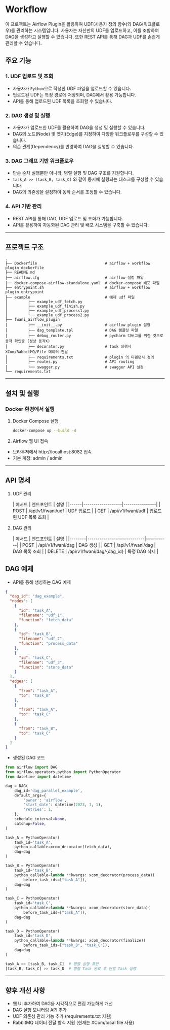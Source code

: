# Workflow

이 프로젝트는 Airflow Plugin을 활용하여 UDF(사용자 정의 함수)와 DAG(워크플로우)를 관리하는 시스템입니다.
사용자는 자신만의 UDF를 업로드하고, 이를 조합하여 DAG을 생성하고 실행할 수 있습니다.
또한 REST API를 통해 DAG과 UDF를 손쉽게 관리할 수 있습니다.

## 주요 기능

### 1. UDF 업로드 및 조회

- 사용자가 `Python`으로 작성한 UDF 파일을 업로드할 수 있습니다.
- 업로드된 UDF는 특정 경로에 저장되며, DAG에서 활용 가능합니다.
- API를 통해 업로드된 UDF 목록을 조회할 수 있습니다.

### 2. DAG 생성 및 실행

- 사용자가 업로드한 UDF를 활용하여 DAG을 생성 및 실행할 수 있습니다.
- DAG의 노드(Node) 및 엣지(Edge)를 지정하여 다양한 워크플로우를 구성할 수 있습니다.
- 의존 관계(Dependency)를 반영하여 DAG을 실행할 수 있습니다.

### 3. DAG 그래프 기반 워크플로우

- 단순 순차 실행뿐만 아니라, 병렬 실행 및 DAG 구조를 지원합니다.
- `task_A >> [task_B, task_C]` 와 같이 동시에 실행되는 태스크를 구성할 수 있습니다.
- DAG의 의존성을 설정하여 동작 순서를 조정할 수 있습니다.

### 4. API 기반 관리

- REST API를 통해 DAG, UDF 업로드 및 조회가 가능합니다.
- API를 활용하여 자동화된 DAG 관리 및 배포 시스템을 구축할 수 있습니다.

---

## 프로젝트 구조

```text
.
├── Dockerfile                              # airflow + workflow plugin dockerfile
├── README.md
├── airflow.cfg                             # airflow 설정 파일
├── docker-compose-airflow-standalone.yaml  # docker-compose 배포 파일
├── entrypoint.sh                           # airflow + workflow plugin entrypoint
├── example                                 # 예제 udf 파일
│         ├── example_udf_fetch.py
│         ├── example_udf_finish.py
│         ├── example_udf_process1.py
│         └── example_udf_process2.py
├── fwani_airflow_plugin
│         ├── __init__.py                   # airflow plugin 설정
│         ├── dag_template.tpl              # DAG 템플릿 파일
│         ├── debug_router.py               # pycharm 디버그를 위한 것으로 동작 확인중 (정상 동작X)
│         ├── decorator.py                  # task 실행시 XCom/RabbitMQ/File 데이터 전달
│         ├── requirements.txt              # plugin 의 디펜던시 정의
│         ├── routes.py                     # API routing
│         └── swagger.py                    # swagger API 설정
└── requirements.txt

```

---

## 설치 및 실행

### Docker 환경에서 실행

1. Docker Compose 실행
   ```bash
   docker-compose up --build -d
   ```
2. Airflow 웹 UI 접속

- 브라우저에서 http://localhost:8082 접속
- 기본 계정: admin / admin

---

## API 명세

1. UDF 관리

   | 메서드  | 엔드포인트             | 설명             |
            |------|-------------------|----------------|
   | POST | /api/v1/fwani/udf | UDF 업로드        |
   | GET  | /api/v1/fwani/udf | 업로드된 UDF 목록 조회 |

2. DAG 관리

   | 메서드    | 엔드포인트                      | 설명        |
            |--------|----------------------------|-----------|
   | POST   | /api/v1/fwani/dag          | DAG 생성    |
   | GET    | /api/v1/fwani/dag          | DAG 목록 조회 |
   | DELETE | /api/v1/fwani/dag/{dag_id} | 특정 DAG 삭제 |

## DAG 예제

- API를 통해 생성하는 DAG 예제

```json
{
  "dag_id": "dag_example",
  "nodes": [
    {
      "id": "task_A",
      "filename": "udf_1",
      "function": "fetch_data"
    },
    {
      "id": "task_B",
      "filename": "udf_2",
      "function": "process_data"
    },
    {
      "id": "task_C",
      "filename": "udf_3",
      "function": "store_data"
    }
  ],
  "edges": [
    {
      "from": "task_A",
      "to": "task_B"
    },
    {
      "from": "task_A",
      "to": "task_C"
    },
    {
      "from": "task_B",
      "to": "task_C"
    }
  ]
}
```

- 생성된 DAG 코드

```python
from airflow import DAG
from airflow.operators.python import PythonOperator
from datetime import datetime

dag = DAG(
    dag_id='dag_parallel_example',
    default_args={
        'owner': 'airflow',
        'start_date': datetime(2023, 1, 1),
        'retries': 1,
    },
    schedule_interval=None,
    catchup=False,
)

task_A = PythonOperator(
    task_id='task_A',
    python_callable=xcom_decorator(fetch_data),
    dag=dag
)

task_B = PythonOperator(
    task_id='task_B',
    python_callable=lambda **kwargs: xcom_decorator(process_data)(
        before_task_ids=["task_A"]),
    dag=dag
)

task_C = PythonOperator(
    task_id='task_C',
    python_callable=lambda **kwargs: xcom_decorator(store_data)(
        before_task_ids=["task_A"]),
    dag=dag
)

task_D = PythonOperator(
    task_id='task_D',
    python_callable=lambda **kwargs: xcom_decorator(finalize)(
        before_task_ids=["task_B", "task_C"]),
    dag=dag
)

task_A >> [task_B, task_C]  # 병렬 실행 표현
[task_B, task_C] >> task_D  # 병렬 Task 완료 후 단일 Task 실행
```

---

## 향후 개선 사항

- 웹 UI 추가하여 DAG을 시각적으로 편집 가능하게 개선
- DAG 실행 모니터링 API 추가
- UDF 의존성 관리 기능 추가 (requirements.txt 지원)
- RabbitMQ 데이터 전달 방식 지원 (현재는 XCom/local file 사용)
